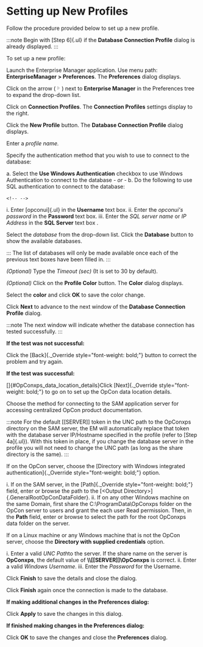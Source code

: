 # Setting up New Profiles

Follow the procedure provided below to set up a new profile.

:::note
Begin with [Step 6]{.ul} if the **Database Connection Profile** dialog is already displayed.
:::

To set up a new profile:

Launch the Enterprise Manager application.
Use menu path: **EnterpriseManager \> Preferences**. The **Preferences**
dialog displays.

Click on the arrow
(![Expand](../../../Resources/Images/EM/EMarrowtoexpand.png)) next to
**Enterprise Manager** in the Preferences tree to expand the drop-down
list.

Click on **Connection Profiles**. The **Connection Profiles** settings
display to the right.

Click the **New Profile** button. The **Database Connection Profile**
dialog displays.

Enter a *profile name.*

Specify the authentication method that you wish to use to connect to the
database:

a.  Select the **Use Windows Authentication** checkbox to use Windows
    Authentication to connect to the database *- or -*
b.  Do the following to use SQL authentication to connect to the
    database:

```{=html}
<!-- -->
```

i.  Enter [opconui]{.ul} in the **Username** text box. ii. Enter the *opconui's password* in the **Password** text box.
iii. Enter the *SQL server name* or *IP Address* in the **SQL Server**
     text box .

Select the *database* from the drop-down list. Click the **Database**
button to show the available databases.

:::
The list of databases will only be made available once each of the previous text boxes have been filled in.
:::

*(Optional)* Type the *Timeout (sec)* (It is set to 30
by default).

*(Optional)* Click on the **Profile Color** button. The
**Color** dialog displays.

Select the **color** and click **OK** to save the color change.

Click **Next** to advance to the next window of the **Database
Connection Profile** dialog.

:::note
The next window will indicate whether the database connection has tested successfully.
:::

**If the test was not successful:**

Click the [Back]{._Override style="font-weight: bold;"} button to correct the problem and try again.

**If the test was successful:**

[]{#OpConxps_data_location_details}Click [Next]{._Override style="font-weight: bold;"} to go on to set up the OpCon data
location details.

Choose the method for connecting to the SAM application server for
accessing centralized OpCon product
documentation.

:::note
For the default \[\[SERVER\]\] token in the UNC path to the OpConxps directory on the SAM server, the EM will automatically replace that token with the database server IP/Hostname specified in the profile (refer to [Step 4a]{.ul}). With this token in place, if you change the database server in the profile you will not need to change the UNC path (as long as the share directory is the same).
:::

If on the OpCon server, choose the [Directory with Windows integrated authentication]{._Override
style="font-weight: bold;"} option.

i.  If on the SAM server, in the [Path]{._Override     style="font-weight: bold;"} field, enter or browse the path to the
    [\<Output Directory\>]{.GeneralRootOpConDataFolder}. ii. If on any other Windows machine on the same Domain, first share the
    C:\\ProgramData\\OpConxps folder on the
    OpCon server to users and grant the each
    user Read permission. Then, in the **Path** field, enter or browse
    to select the path for the root OpConxps data folder on the server.

If on a Linux machine or any Windows machine that is not the
OpCon server, choose the **Directory with
supplied credentials** option.

i.  Enter a valid *UNC Path*to the server. If the share name on the
    server is **OpConxps**, the default value of
    **\\\\\[\[SERVER\]\]\\OpConxps** is correct. ii. Enter a valid *Windows Username*.
iii. Enter the *Password* for the Username.

Click **Finish** to save the details and close the dialog.

Click **Finish** again once the connection is made to the database.

**If making additional changes in the Preferences dialog:**

Click **Apply** to save the changes in this dialog.

**If finished making changes in the Preferences dialog:**

Click **OK** to save the changes and close the **Preferences** dialog.
